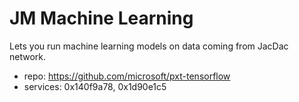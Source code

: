 # JM Machine Learning

Lets you run machine learning models on data coming from JacDac network.

* repo: https://github.com/microsoft/pxt-tensorflow
* services: 0x140f9a78, 0x1d90e1c5
